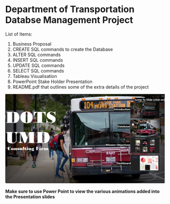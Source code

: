 #  Department of Transportation Databse Management Project

List of Items:
1.  Business Proposal
2.  CREATE SQL commands to create the Database
3.  ALTER SQL commands
4.  INSERT SQL commands
5.  UPDATE SQL commands
6.  SELECT SQL commands
7.  Tableau Visualisation
8.  PowerPoint Stake Holder Presentation
9. README.pdf that outlines some of the extra details of the project

![stake holder presentation](Image/Presentation_Image.jpg)

**Make sure to use Power Point to view the various animations added into the Presentation slides**

